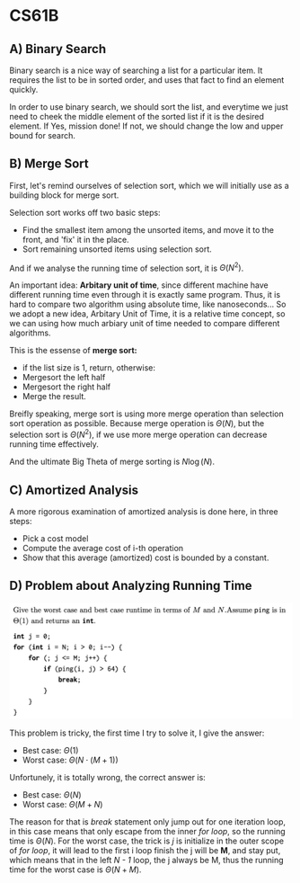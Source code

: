 # CS61B
## A) Binary Search
Binary search is a nice way of searching a list for a particular item. It requires the list to be in sorted order, and uses that fact to find an element quickly.

In order to use binary search, we should sort the list, and everytime we just need to cheek the middle element of the sorted list if it is the desired element. If Yes, mission done! If not, we should change the low and upper bound for search.

## B) Merge Sort
First, let's remind ourselves of selection sort, which we will initially use as a building block for merge sort.

Selection sort works off two basic steps:

- Find the smallest item among the unsorted items, and move it to the front, and 'fix' it in the place.
- Sort remaining unsorted items using selection sort.

And if we analyse the running time of selection sort, it is $\Theta(N^{2})$.

An important idea: **Arbitary unit of time**, since different machine have different running time even through it is exactly same program. Thus, it is hard to compare two algorithm using absolute time, like nanoseconds... So we adopt a new idea, Arbitary Unit of Time, it is a relative time concept, so we can using how much arbiary unit of time needed to compare different algorithms.

This is the essense of **merge sort:**

- if the list size is 1, return, otherwise:
- Mergesort the left half
- Mergesort the right half
- Merge the result.

Breifly speaking, merge sort is using more merge operation than selection sort operation as possible. Because merge operation is $\Theta(N)$, but the selection sort is $\Theta(N^{2})$, if we use more merge operation can decrease running time effectively.

And the ultimate Big Theta of merge sorting is $N\log(N)$.

## C) Amortized Analysis
A more rigorous examination of amortized analysis is done here, in three steps:

- Pick a cost model
- Compute the average cost of i-th operation
- Show that this average (amortized) cost is bounded by a constant.

## D) Problem about Analyzing Running Time
![](Screenshot%202022-12-16%20at%2018.25.55.png)

This problem is tricky, the first time I try to solve it, I give the answer:

- Best case: $\Theta(1)$
- Worst case: $\Theta(N\cdot (M + 1))$

Unfortunely, it is totally wrong, the correct answer is:

- Best case: $\Theta(N)$
- Worst case: $\Theta(M + N)$

The reason for that is *break* statement only jump out for one iteration loop, in this case means that only escape from the inner *for loop*, so the running time is $\Theta(N)$. For the worst case, the trick is *j* is initialize in the outer scope of *for loop*, it will lead to the first i loop finish the j will be **M**, and stay put, which means that in the left *N - 1* loop, the j always be M, thus the running time for the worst case is $\Theta(N + M)$.
